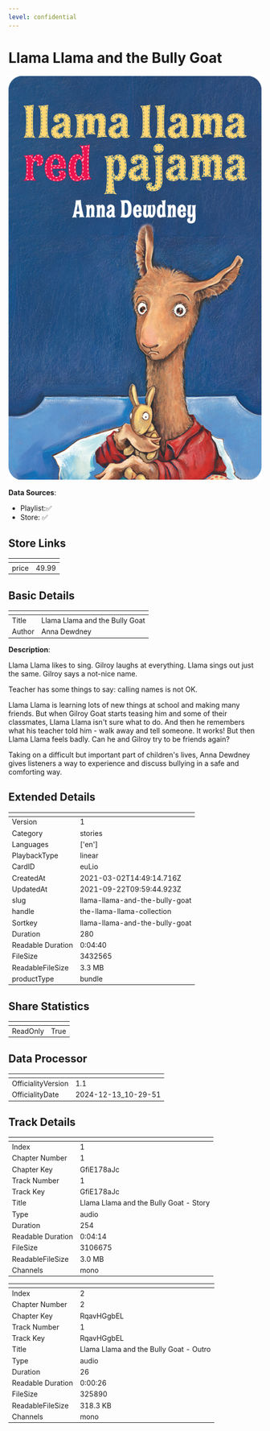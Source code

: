 ```yaml
---
level: confidential
---
```

# Llama Llama and the Bully Goat

![card_[euLio].png](../../img/cards/card_[euLio].png)

**Data Sources**: 

- Playlist:✅
- Store: ✅


## Store Links

| <!-- --> | <!-- --> |
| - | - |
| price | 49.99 |


## Basic Details

| <!-- --> | <!-- --> |
| - | - |
| Title | Llama Llama and the Bully Goat |
| Author | Anna Dewdney |

**Description**:

Llama Llama likes to sing. Gilroy laughs at everything. Llama sings out just the same. Gilroy says a not-nice name.
 
Teacher has some things to say: calling names is not OK.
 
Llama Llama is learning lots of new things at school and making many friends. But when Gilroy Goat starts teasing him and some of their classmates, Llama Llama isn't sure what to do. And then he remembers what his teacher told him - walk away and tell someone. It works! But then Llama Llama feels badly. Can he and Gilroy try to be friends again?
 
Taking on a difficult but important part of children's lives, Anna Dewdney gives listeners a way to experience and discuss bullying in a safe and comforting way.


## Extended Details

| <!-- --> | <!-- --> |
| - | - |
| Version | 1 |
| Category | stories |
| Languages | ['en'] |
| PlaybackType | linear |
| CardID | euLio |
| CreatedAt | 2021-03-02T14:49:14.716Z |
| UpdatedAt | 2021-09-22T09:59:44.923Z |
| slug | llama-llama-and-the-bully-goat |
| handle | the-llama-llama-collection |
| Sortkey | llama-llama-and-the-bully-goat |
| Duration | 280 |
| Readable Duration | 0:04:40 |
| FileSize | 3432565 |
| ReadableFileSize | 3.3 MB |
| productType | bundle |


## Share Statistics

| <!-- --> | <!-- --> |
| - | - |
| ReadOnly | True |


## Data Processor

| <!-- --> | <!-- --> |
| - | - |
| OfficialityVersion | 1.1
| OfficialityDate | 2024-12-13_10-29-51


## Track Details

| <!-- --> | <!-- --> |
| - | - |
| Index | 1 |
| Chapter Number | 1 |
| Chapter Key | GfiE178aJc |
| Track Number | 1 |
| Track Key | GfiE178aJc |
| Title | Llama Llama and the Bully Goat - Story |
| Type | audio |
| Duration | 254 |
| Readable Duration | 0:04:14 |
| FileSize | 3106675 |
| ReadableFileSize | 3.0 MB |
| Channels | mono |

| <!-- --> | <!-- --> |
| - | - |
| Index | 2 |
| Chapter Number | 2 |
| Chapter Key | RqavHGgbEL |
| Track Number | 1 |
| Track Key | RqavHGgbEL |
| Title | Llama Llama and the Bully Goat - Outro |
| Type | audio |
| Duration | 26 |
| Readable Duration | 0:00:26 |
| FileSize | 325890 |
| ReadableFileSize | 318.3 KB |
| Channels | mono |

